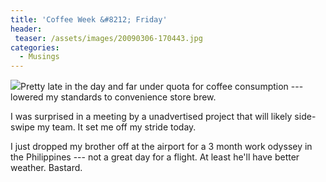 ```yaml
---
title: 'Coffee Week &#8212; Friday'
header:
 teaser: /assets/images/20090306-170443.jpg
categories:
  - Musings
---
```

<img src="https://douglangille.github.io/assets/images/20090306-170443.jpg">Pretty late in the day and far under quota for coffee consumption --- lowered my standards to convenience store brew.

I was surprised in a meeting by a unadvertised project that will likely side-swipe my team. It set me off my stride today.

I just dropped my brother off at the airport for a 3 month work odyssey in the Philippines --- not a great day for a flight. At least he'll have better weather. Bastard.